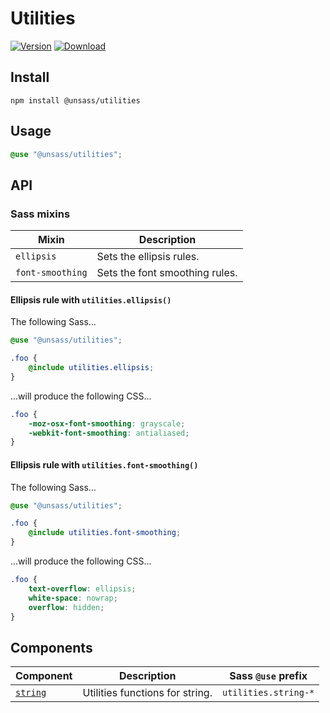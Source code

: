 # Utilities

[![Version](https://flat.badgen.net/npm/v/@unsass/utilities)](https://www.npmjs.com/package/@unsass/utilities)
[![Download](https://flat.badgen.net/npm/dt/@unsass/utilities)](https://www.npmjs.com/package/@unsass/utilities)

## Install

```shell
npm install @unsass/utilities
```

## Usage

```scss
@use "@unsass/utilities";
```

## API

### Sass mixins

| Mixin            | Description                    |
|------------------|--------------------------------|
| `ellipsis`       | Sets the ellipsis rules.       |
| `font-smoothing` | Sets the font smoothing rules. |

#### Ellipsis rule with `utilities.ellipsis()`

The following Sass...

```scss
@use "@unsass/utilities";

.foo {
    @include utilities.ellipsis;
}
```

...will produce the following CSS...

```css
.foo {
    -moz-osx-font-smoothing: grayscale;
    -webkit-font-smoothing: antialiased;
}
```

#### Ellipsis rule with `utilities.font-smoothing()`

The following Sass...

```scss
@use "@unsass/utilities";

.foo {
    @include utilities.font-smoothing;
}
```

...will produce the following CSS...

```css
.foo {
    text-overflow: ellipsis;
    white-space: nowrap;
    overflow: hidden;
}
```

## Components

| Component            | Description                     | Sass `@use` prefix   |
|----------------------|---------------------------------|----------------------|
| [`string`](./string) | Utilities functions for string. | `utilities.string-*` |
